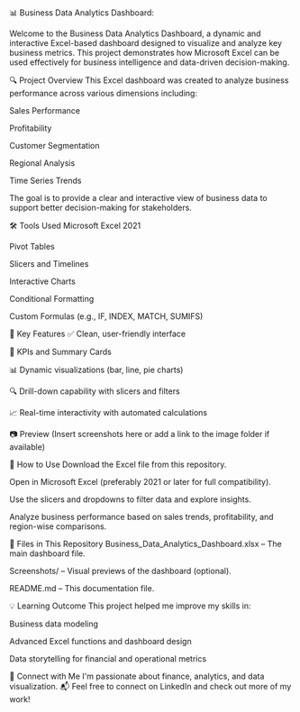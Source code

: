 
📊 Business Data Analytics Dashboard:

Welcome to the Business Data Analytics Dashboard, a dynamic and interactive Excel-based dashboard designed to visualize and analyze key business metrics. This project demonstrates how Microsoft Excel can be used effectively for business intelligence and data-driven decision-making.

🔍 Project Overview
This Excel dashboard was created to analyze business performance across various dimensions including:

Sales Performance

Profitability

Customer Segmentation

Regional Analysis

Time Series Trends

The goal is to provide a clear and interactive view of business data to support better decision-making for stakeholders.

🛠 Tools Used
Microsoft Excel 2021

Pivot Tables

Slicers and Timelines

Interactive Charts

Conditional Formatting

Custom Formulas (e.g., IF, INDEX, MATCH, SUMIFS)

🎯 Key Features
✅ Clean, user-friendly interface

📌 KPIs and Summary Cards

📊 Dynamic visualizations (bar, line, pie charts)

🔍 Drill-down capability with slicers and filters

📈 Real-time interactivity with automated calculations

📷 Preview
(Insert screenshots here or add a link to the image folder if available)

🚀 How to Use
Download the Excel file from this repository.

Open in Microsoft Excel (preferably 2021 or later for full compatibility).

Use the slicers and dropdowns to filter data and explore insights.

Analyze business performance based on sales trends, profitability, and region-wise comparisons.

📁 Files in This Repository
Business_Data_Analytics_Dashboard.xlsx – The main dashboard file.

Screenshots/ – Visual previews of the dashboard (optional).

README.md – This documentation file.

💡 Learning Outcome
This project helped me improve my skills in:

Business data modeling

Advanced Excel functions and dashboard design

Data storytelling for financial and operational metrics

🔗 Connect with Me
I'm passionate about finance, analytics, and data visualization.
📬 Feel free to connect on LinkedIn and check out more of my work!
